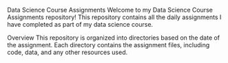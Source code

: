 Data Science Course Assignments
Welcome to my Data Science Course Assignments repository! This repository contains all the daily assignments I have completed as part of my data science course.

Overview
This repository is organized into directories based on the date of the assignment. Each directory contains the assignment files, including code, data, and any other resources used.

